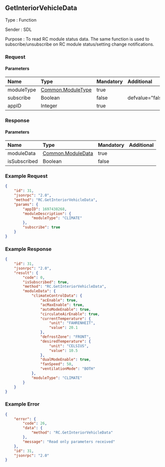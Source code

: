 ## GetInteriorVehicleData

Type
: Function

Sender
: SDL

Purpose
: To read RC module status data. The same function is used to subscribe/unsubscribe on RC module status/setting change notifications.

### Request

#### Parameters

|Name|Type|Mandatory|Additional|
|:---|:---|:--------|:---------|
|moduleType|[Common.ModuleType]()|true||
|subscribe|Boolean|false|defvalue="false"|
|appID|Integer|true||

### Response

#### Parameters

|Name|Type|Mandatory|Additional|
|:---|:---|:--------|:---------|
|moduleData|[Common.ModuleData](https://github.com/OlesiaV/https://github.com/OlesiaV/sdl_hmi_integration_guidelines/blob/master/docs/Common/Structs/index.md)|true||
|isSubscribed|Boolean|false||

### Example Request

```json
{
    "id": 31,
    "jsonrpc": "2.0",
    "method": "RC.GetInteriorVehicleData",
    "params": {
        "appID": 1697438268,
        "moduleDescription": {
            "moduleType": "CLIMATE"
        },
        "subscribe": true
    }
}
```

### Example Response

```json
{
    "id": 31,
    "jsonrpc": "2.0",
    "result": {
        "code": 0,
        "isSubscribed": true,
        "method": "RC.GetInteriorVehicleData",
        "moduleData": {
            "climateControlData": {
                "acEnable": true,
                "acMaxEnable": true,
                "autoModeEnable": true,
                "circulateAirEnable": true,
                "currentTemperature": {
                    "unit": "FAHRENHEIT",
                    "value": 20.1
                },
                "defrostZone": "FRONT",
                "desiredTemperature": {
                    "unit": "CELSIUS",
                    "value": 10.5
                },
                "dualModeEnable": true,
                "fanSpeed": 50,
                "ventilationMode": "BOTH"
            },
            "moduleType": "CLIMATE"
        }
    }
}

```

### Example Error

```json
{
    "error": {
        "code": 26,
        "data": {
            "method": "RC.GetInteriorVehicleData"
        },
        "message": "Read only parameters received"
    },
    "id": 31,
    "jsonrpc": "2.0"
}
```
